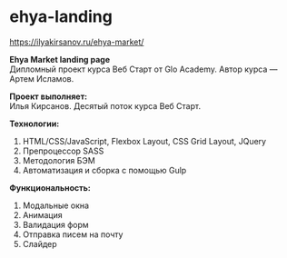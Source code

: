 # ehya-landing
https://ilyakirsanov.ru/ehya-market/

**Ehya Market landing page**  
Дипломный проект курса Веб Старт от Glo Academy. Автор курса — Артем Исламов.

**Проект выполняет:**  
Илья Кирсанов. Десятый поток курса Веб Старт.

**Технологии:** 
1) HTML/CSS/JavaScript, Flexbox Layout, CSS Grid Layout, JQuery 
2) Препроцессор SASS 
3) Методология БЭМ 
5) Автоматизация и сборка с помощью Gulp

**Функциональность:** 
1) Модальные окна 
2) Анимация
3) Валидация форм 
4) Отправка писем на почту
5) Слайдер
